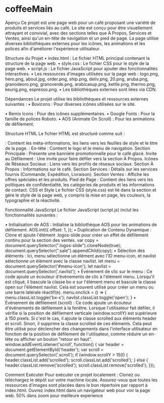 # coffeeMain
Aperçu
Ce projet est une page web pour un café proposant une variété de produits et services liés au café. Le site est conçu pour être visuellement attrayant et convivial, avec des sections telles que À Propos, Services et Ventes, ainsi qu'un en-tête de navigation et un pied de page. La page utilise diverses bibliothèques externes pour les icônes, les animations et les polices afin d'améliorer l'expérience utilisateur.

Structure du Projet
•	index.html : Le fichier HTML principal contenant la structure de la page web.
•	style.css : Le fichier CSS pour le style de la page web.
•	script.js : Le fichier JavaScript pour ajouter des fonctionnalités interactives.
•	Les ressources d'images utilisées sur la page web : logo.png, hero.png, about.jpg, order.png, ship.png, deliv.png, 20.png, aruba.png, granodeoro.png, granoverde.png, arabicasup.png, kettle.png, thermo.png, keurig.png, espresso.png.
•	Les bibliothèques externes sont liées via CDN.

Dépendances
Le projet utilise les bibliothèques et ressources externes suivantes :
•	Boxicons : Pour diverses icônes utilisées sur le site.
<link rel="stylesheet" href="https://unpkg.com/boxicons@latest/css/boxicons.min.css">
•	Remix Icons : Pour des icônes supplémentaires.
<link rel="stylesheet" href="https://cdn.jsdelivr.net/npm/remixicon@4.2.0/fonts/remixicon.css">
•	Google Fonts : Pour la famille de polices Roboto.
<link href="https://fonts.googleapis.com/css2?family=Roboto:wght@100;300;400;500;700;900&display=swap" rel="stylesheet">
•	AOS (Animate On Scroll) : Pour les animations de défilement.
<link rel="stylesheet" href="https://unpkg.com/aos@next/dist/aos.css">
<script src="https://unpkg.com/aos@next/dist/aos.js"></script>

Structure HTML
Le fichier HTML est structuré comme suit :
<head> : Contient les méta-informations, les liens vers les feuilles de style et le titre de la page.
<body> :
En-tête : Contient le logo et le menu de navigation.
Section Principale : Présente une bannière promotionnelle pour le café glacé.
Invite au Défilement : Une invite pour faire défiler vers la section À Propos.
Icônes de Réseaux Sociaux : Liens vers les profils de réseaux sociaux.
Section À Propos : Informations sur le café.
Section Services : Détails sur les services fournis (Commande, Expédition, Livraison).
Section Ventes : Affiche les offres spéciales et les produits.
Pied de Page : Contient des liens vers les politiques de confidentialité, les catégories de produits et les informations de contact.
CSS et Style
Le fichier CSS (style.css) est lié dans la section <head> et gère le style de la page web, y compris la mise en page, les couleurs, la typographie et la réactivité.

Fonctionnalité JavaScript
Le fichier JavaScript (script.js) inclut les fonctionnalités suivantes :

•	Initialisation de AOS : Initialise la bibliothèque AOS pour les animations de défilement.
AOS.init({
  offset: 1,
});
•	Duplication de Contenu Dynamique : Clone et ajoute l'élément .logos-slide pour créer un effet de défilement continu pour la section des ventes.
var copy = document.querySelector(".logos-slide").cloneNode(true);
document.querySelector(".sale").appendChild(copy);
•	Sélection des éléments : Ici, menu sélectionne un élément avec l'ID menu-icon, et navlist sélectionne un élément avec la classe navlist.
let menu = document.querySelector('#menu-icon');
let navlist = document.querySelector('.navlist');
•	Événement de clic sur le menu : Ce code ajoute un écouteur d'événements de clic à l'élément menu. Lorsqu'il est cliqué, il bascule la classe bx-x sur l'élément menu et bascule la classe open sur l'élément navlist. Cela est souvent utilisé pour créer un menu ou une barre latérale réactif(e).
menu.onclick = () => {
    menu.classList.toggle('bx-x');
    navlist.classList.toggle('open');
}
•	Événement de défilement (scroll) : Ce code ajoute un écouteur d'événements de défilement à la fenêtre. Lorsque l'utilisateur fait défiler, il vérifie si la position de défilement verticale (window.scrollY) est supérieure à 150 pixels. Si c'est le cas, il ajoute la classe scrolled aux éléments header et scroll. Sinon, il supprime la classe scrolled de ces éléments. Cela peut être utilisé pour déclencher des changements dans l'interface utilisateur en fonction de la position de défilement de l'utilisateur, comme réduire un en-tête ou afficher un bouton "retour en haut".
window.addEventListener('scroll', function() {
    var header = document.getElementById('header');
    var scroll = document.querySelector('.scroll');
    if (window.scrollY > 150) {
        header.classList.add('scrolled');
        scroll.classList.add('scrolled');
    } else {
        header.classList.remove('scrolled');
        scroll.classList.remove('scrolled'); }});

Comment Exécuter
Pour exécuter ce projet localement :
Clonez ou téléchargez le dépôt sur votre machine locale.
Assurez-vous que toutes les ressources d'images sont placées dans le bon répertoire par rapport à index.html.
Ouvrez index.html dans un navigateur web pour voir la page web.
50% dans zoom pour meilleure experience 
